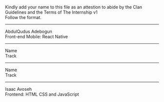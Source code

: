 Kindly add your name to this file as an attestion to abide by the Clan Guidelines and the Terms of The Internship v1
<br/> Follow the format.<br/> 
___
AbdulQudus Adebogun <br/>
Front-end Mobile: React Native
___
Name <br/>
Track
___
Name <br/>
Track
___
Isaac Avoseh<br/>
Frontend: HTML CSS and JavaScript
